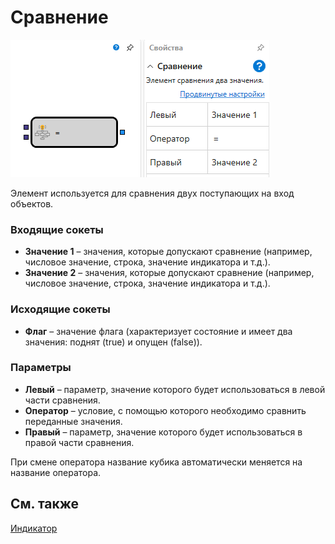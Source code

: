 # Сравнение

![Designer Comparison 00](../../../../../../images/designer_comparison_00.png)

Элемент используется для сравнения двух поступающих на вход объектов.

### Входящие сокеты

- **Значение 1** – значения, которые допускают сравнение (например, числовое значение, строка, значение индикатора и т.д.).
- **Значение 2** – значения, которые допускают сравнение (например, числовое значение, строка, значение индикатора и т.д.).

### Исходящие сокеты

- **Флаг** – значение флага (характеризует состояние и имеет два значения: поднят (true) и опущен (false)).

### Параметры

- **Левый** – параметр, значение которого будет использоваться в левой части сравнения.
- **Оператор** – условие, с помощью которого необходимо сравнить переданные значения.
- **Правый** – параметр, значение которого будет использоваться в правой части сравнения.

При смене оператора название кубика автоматически меняется на название оператора.

## См. также

[Индикатор](indicator.md)
